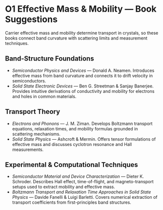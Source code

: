 # O1 Effective Mass & Mobility — Book Suggestions

Carrier effective mass and mobility determine transport in crystals, so these books connect band curvature with scattering limits and measurement techniques.

## Band-Structure Foundations
- *Semiconductor Physics and Devices* — Donald A. Neamen. Introduces effective mass from band curvature and connects it to drift velocity in semiconductors.
- *Solid State Electronic Devices* — Ben G. Streetman & Sanjay Banerjee. Provides intuitive derivations of conductivity and mobility for electrons and holes in common materials.

## Transport Theory
- *Electrons and Phonons* — J. M. Ziman. Develops Boltzmann transport equations, relaxation times, and mobility formulas grounded in scattering mechanisms.
- *Solid State Physics* — Ashcroft & Mermin. Offers tensor formulations of effective mass and discusses cyclotron resonance and Hall measurements.

## Experimental & Computational Techniques
- *Semiconductor Material and Device Characterization* — Dieter K. Schroder. Describes Hall effect, time-of-flight, and magneto-transport setups used to extract mobility and effective mass.
- *Boltzmann Transport and Relaxation Time Approaches in Solid State Physics* — Davide Fanelli & Luigi Barletti. Covers numerical extraction of transport coefficients from first-principles band structures.
